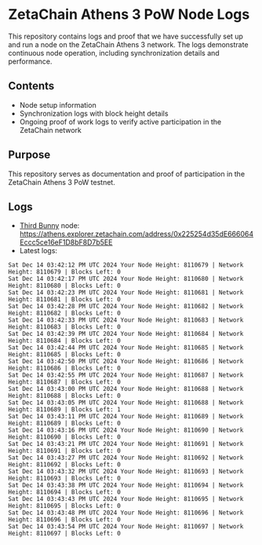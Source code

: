 # ZetaChain Athens 3 PoW Node Logs
This repository contains logs and proof that we have successfully set up and run a node on the ZetaChain Athens 3 network. The logs demonstrate continuous node operation, including synchronization details and performance.

## Contents
- Node setup information
- Synchronization logs with block height details
- Ongoing proof of work logs to verify active participation in the ZetaChain network

## Purpose
This repository serves as documentation and proof of participation in the ZetaChain Athens 3 PoW testnet.

## Logs

- [Third Bunny](https://thirdbunny.xyz/) node: https://athens.explorer.zetachain.com/address/0x225254d35dE666064Eccc5ce16eF1D8bF8D7b5EE
- Latest logs:
```
Sat Dec 14 03:42:12 PM UTC 2024 Your Node Height: 8110679 | Network Height: 8110679 | Blocks Left: 0
Sat Dec 14 03:42:17 PM UTC 2024 Your Node Height: 8110680 | Network Height: 8110680 | Blocks Left: 0
Sat Dec 14 03:42:23 PM UTC 2024 Your Node Height: 8110681 | Network Height: 8110681 | Blocks Left: 0
Sat Dec 14 03:42:28 PM UTC 2024 Your Node Height: 8110682 | Network Height: 8110682 | Blocks Left: 0
Sat Dec 14 03:42:33 PM UTC 2024 Your Node Height: 8110683 | Network Height: 8110683 | Blocks Left: 0
Sat Dec 14 03:42:39 PM UTC 2024 Your Node Height: 8110684 | Network Height: 8110684 | Blocks Left: 0
Sat Dec 14 03:42:44 PM UTC 2024 Your Node Height: 8110685 | Network Height: 8110685 | Blocks Left: 0
Sat Dec 14 03:42:50 PM UTC 2024 Your Node Height: 8110686 | Network Height: 8110686 | Blocks Left: 0
Sat Dec 14 03:42:55 PM UTC 2024 Your Node Height: 8110687 | Network Height: 8110687 | Blocks Left: 0
Sat Dec 14 03:43:00 PM UTC 2024 Your Node Height: 8110688 | Network Height: 8110688 | Blocks Left: 0
Sat Dec 14 03:43:05 PM UTC 2024 Your Node Height: 8110688 | Network Height: 8110689 | Blocks Left: 1
Sat Dec 14 03:43:11 PM UTC 2024 Your Node Height: 8110689 | Network Height: 8110689 | Blocks Left: 0
Sat Dec 14 03:43:16 PM UTC 2024 Your Node Height: 8110690 | Network Height: 8110690 | Blocks Left: 0
Sat Dec 14 03:43:21 PM UTC 2024 Your Node Height: 8110691 | Network Height: 8110691 | Blocks Left: 0
Sat Dec 14 03:43:27 PM UTC 2024 Your Node Height: 8110692 | Network Height: 8110692 | Blocks Left: 0
Sat Dec 14 03:43:32 PM UTC 2024 Your Node Height: 8110693 | Network Height: 8110693 | Blocks Left: 0
Sat Dec 14 03:43:38 PM UTC 2024 Your Node Height: 8110694 | Network Height: 8110694 | Blocks Left: 0
Sat Dec 14 03:43:43 PM UTC 2024 Your Node Height: 8110695 | Network Height: 8110695 | Blocks Left: 0
Sat Dec 14 03:43:48 PM UTC 2024 Your Node Height: 8110696 | Network Height: 8110696 | Blocks Left: 0
Sat Dec 14 03:43:54 PM UTC 2024 Your Node Height: 8110697 | Network Height: 8110697 | Blocks Left: 0
```
